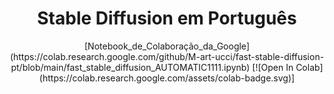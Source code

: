 <h1 align="center">Stable Diffusion em Português</h1>
<p align="center">
<p>
<p align="center">
[Notebook_de_Colaboração_da_Google](https://colab.research.google.com/github/M-art-ucci/fast-stable-diffusion-pt/blob/main/fast_stable_diffusion_AUTOMATIC1111.ipynb) [![Open In Colab](https://colab.research.google.com/assets/colab-badge.svg)]

